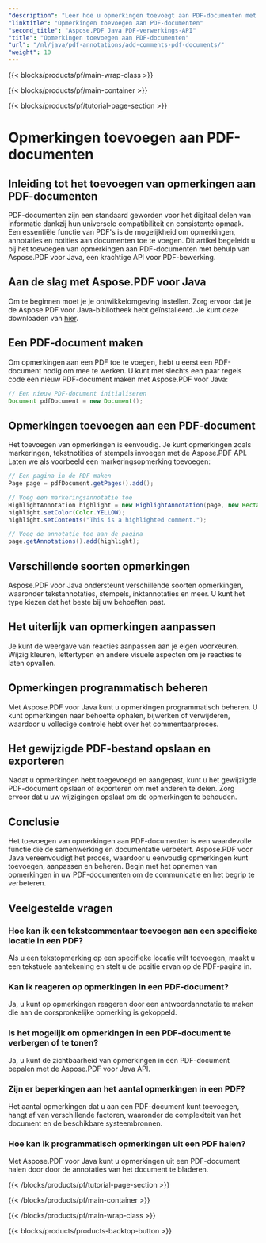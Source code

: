 ```yaml
---
"description": "Leer hoe u opmerkingen toevoegt aan PDF-documenten met Aspose.PDF voor Java. Een stapsgewijze handleiding met codevoorbeelden."
"linktitle": "Opmerkingen toevoegen aan PDF-documenten"
"second_title": "Aspose.PDF Java PDF-verwerkings-API"
"title": "Opmerkingen toevoegen aan PDF-documenten"
"url": "/nl/java/pdf-annotations/add-comments-pdf-documents/"
"weight": 10
---
```


{{< blocks/products/pf/main-wrap-class >}}

{{< blocks/products/pf/main-container >}}

{{< blocks/products/pf/tutorial-page-section >}}

# Opmerkingen toevoegen aan PDF-documenten


## Inleiding tot het toevoegen van opmerkingen aan PDF-documenten

PDF-documenten zijn een standaard geworden voor het digitaal delen van informatie dankzij hun universele compatibiliteit en consistente opmaak. Een essentiële functie van PDF's is de mogelijkheid om opmerkingen, annotaties en notities aan documenten toe te voegen. Dit artikel begeleidt u bij het toevoegen van opmerkingen aan PDF-documenten met behulp van Aspose.PDF voor Java, een krachtige API voor PDF-bewerking.

## Aan de slag met Aspose.PDF voor Java

Om te beginnen moet je je ontwikkelomgeving instellen. Zorg ervoor dat je de Aspose.PDF voor Java-bibliotheek hebt geïnstalleerd. Je kunt deze downloaden van [hier](https://releases.aspose.com/pdf/java/).

## Een PDF-document maken

Om opmerkingen aan een PDF toe te voegen, hebt u eerst een PDF-document nodig om mee te werken. U kunt met slechts een paar regels code een nieuw PDF-document maken met Aspose.PDF voor Java:

```java
// Een nieuw PDF-document initialiseren
Document pdfDocument = new Document();
```

## Opmerkingen toevoegen aan een PDF-document

Het toevoegen van opmerkingen is eenvoudig. Je kunt opmerkingen zoals markeringen, tekstnotities of stempels invoegen met de Aspose.PDF API. Laten we als voorbeeld een markeringsopmerking toevoegen:

```java
// Een pagina in de PDF maken
Page page = pdfDocument.getPages().add();

// Voeg een markeringsannotatie toe
HighlightAnnotation highlight = new HighlightAnnotation(page, new Rectangle(100, 100, 200, 200));
highlight.setColor(Color.YELLOW);
highlight.setContents("This is a highlighted comment.");

// Voeg de annotatie toe aan de pagina
page.getAnnotations().add(highlight);
```

## Verschillende soorten opmerkingen

Aspose.PDF voor Java ondersteunt verschillende soorten opmerkingen, waaronder tekstannotaties, stempels, inktannotaties en meer. U kunt het type kiezen dat het beste bij uw behoeften past.

## Het uiterlijk van opmerkingen aanpassen

Je kunt de weergave van reacties aanpassen aan je eigen voorkeuren. Wijzig kleuren, lettertypen en andere visuele aspecten om je reacties te laten opvallen.

## Opmerkingen programmatisch beheren

Met Aspose.PDF voor Java kunt u opmerkingen programmatisch beheren. U kunt opmerkingen naar behoefte ophalen, bijwerken of verwijderen, waardoor u volledige controle hebt over het commentaarproces.

## Het gewijzigde PDF-bestand opslaan en exporteren

Nadat u opmerkingen hebt toegevoegd en aangepast, kunt u het gewijzigde PDF-document opslaan of exporteren om met anderen te delen. Zorg ervoor dat u uw wijzigingen opslaat om de opmerkingen te behouden.

## Conclusie

Het toevoegen van opmerkingen aan PDF-documenten is een waardevolle functie die de samenwerking en documentatie verbetert. Aspose.PDF voor Java vereenvoudigt het proces, waardoor u eenvoudig opmerkingen kunt toevoegen, aanpassen en beheren. Begin met het opnemen van opmerkingen in uw PDF-documenten om de communicatie en het begrip te verbeteren.

## Veelgestelde vragen

### Hoe kan ik een tekstcommentaar toevoegen aan een specifieke locatie in een PDF?

Als u een tekstopmerking op een specifieke locatie wilt toevoegen, maakt u een tekstuele aantekening en stelt u de positie ervan op de PDF-pagina in.

### Kan ik reageren op opmerkingen in een PDF-document?

Ja, u kunt op opmerkingen reageren door een antwoordannotatie te maken die aan de oorspronkelijke opmerking is gekoppeld.

### Is het mogelijk om opmerkingen in een PDF-document te verbergen of te tonen?

Ja, u kunt de zichtbaarheid van opmerkingen in een PDF-document bepalen met de Aspose.PDF voor Java API.

### Zijn er beperkingen aan het aantal opmerkingen in een PDF?

Het aantal opmerkingen dat u aan een PDF-document kunt toevoegen, hangt af van verschillende factoren, waaronder de complexiteit van het document en de beschikbare systeembronnen.

### Hoe kan ik programmatisch opmerkingen uit een PDF halen?

Met Aspose.PDF voor Java kunt u opmerkingen uit een PDF-document halen door door de annotaties van het document te bladeren.

{{< /blocks/products/pf/tutorial-page-section >}}

{{< /blocks/products/pf/main-container >}}

{{< /blocks/products/pf/main-wrap-class >}}

{{< blocks/products/products-backtop-button >}}